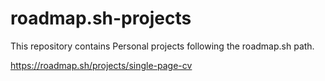 # roadmap.sh-projects

This repository contains Personal projects following the roadmap.sh path.

https://roadmap.sh/projects/single-page-cv
